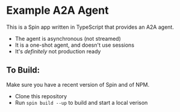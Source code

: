 # Example A2A Agent

This is a Spin app written in TypeScript that provides an A2A agent.

* The agent is asynchronous (not streamed)
* It is a one-shot agent, and doesn't use sessions
* It's _definitely_ not production ready

## To Build:

Make sure you have a recent version of Spin and of NPM.

* Clone this repository
* Run `spin build --up` to build and start a local verison
